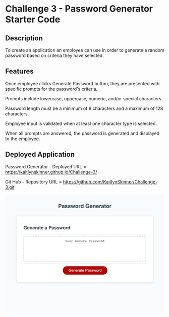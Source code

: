 # Challenge 3 - Password Generator Starter Code

## Description

To create an application an employee can use in order to generate a random password based on criteria they have selected.

## Features

Once employee clicks Generate Password button, they are presented with specific prompts for the password's criteria.

Prompts include lowercase, uppercase, numeric, and/or special characters.

Password length must be a minimum of 8 characters and a maximum of 128 characters.

Employee input is validated when at least one character type is selected.

When all prompts are answered, the password is generated and displayed to the employee.

## Deployed Application

Password Generator - Deployed URL = https://kaitlynskinner.github.io/Challenge-3/

Git Hub - Repository URL = https://github.com/KaitlynSkinner/Challenge-3.git

![Deployed Application](https://github.com/KaitlynSkinner/Challenge-3/blob/e1996b6390cd4eab6c8079e500c25a300513388c/Challenge-3-Mock-Up.png?raw=true)